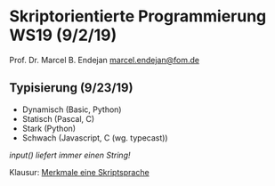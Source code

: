 # Skriptorientierte Programmierung WS19 (9/2/19)

Prof. Dr. Marcel B. Endejan
[marcel.endejan@fom.de](mailto:marcel.endejan@fom.de)

## Typisierung (9/23/19)

- Dynamisch (Basic, Python)
- Statisch (Pascal, C)
- Stark (Python)
- Schwach (Javascript, C (wg. typecast))

*input() liefert immer einen String!*

Klausur: [Merkmale eine Skriptsprache](https://www.seo-analyse.com/seo-lexikon/s/scriptsprache/)


<!--stackedit_data:
eyJoaXN0b3J5IjpbLTY2ODkwMDc3OSw3MDg5MDE2MDYsLTY2OD
Y2MjQ1OSw3MzA5OTgxMTZdfQ==
-->